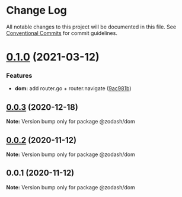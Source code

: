 # Change Log

All notable changes to this project will be documented in this file.
See [Conventional Commits](https://conventionalcommits.org) for commit guidelines.

# [0.1.0](https://github.com/zcorky/zodash/compare/@zodash/dom@0.0.3...@zodash/dom@0.1.0) (2021-03-12)


### Features

* **dom:** add router.go + router.navigate ([9ac981b](https://github.com/zcorky/zodash/commit/9ac981b5daa7948c83dc43c1114198d626737999))





## [0.0.3](https://github.com/zcorky/zodash/compare/@zodash/dom@0.0.2...@zodash/dom@0.0.3) (2020-12-18)

**Note:** Version bump only for package @zodash/dom





## [0.0.2](https://github.com/zcorky/zodash/compare/@zodash/dom@0.0.1...@zodash/dom@0.0.2) (2020-11-12)

**Note:** Version bump only for package @zodash/dom





## 0.0.1 (2020-11-12)

**Note:** Version bump only for package @zodash/dom

